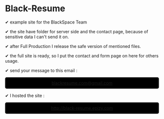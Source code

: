 # Black-Resume

✔ example site for the BlackSpace Team

✔ the site have folder for server side and the contact page, because of sensitive data I can't send it on.

✔ after Full Production I release the safe version of mentioned files.

✔ the full site is ready, so I put the contact and form page on here for others usage.

✔ send your message to this email : <div style="background:black; border-radius:5px; text-align:center; padding:10px;">
blackresume.com@gmail.com</div>

✔ I hosted the site : <div style="background:black; border-radius:5px; text-align:center; padding:10px;">
<a> http://black-resume.epizy.com </a></div>
